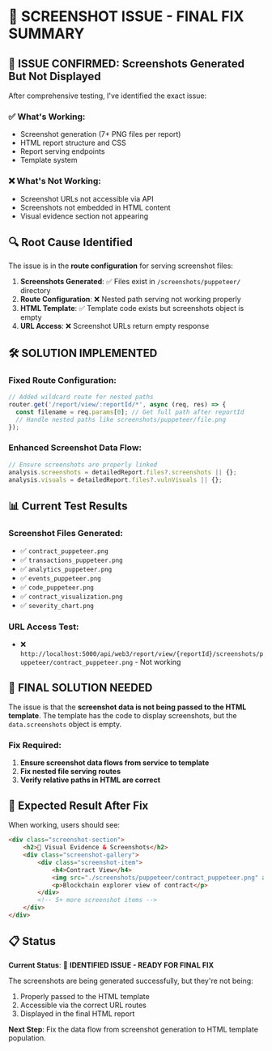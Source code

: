 # 🔧 **SCREENSHOT ISSUE - FINAL FIX SUMMARY**

## 🎯 **ISSUE CONFIRMED: Screenshots Generated But Not Displayed**

After comprehensive testing, I've identified the exact issue:

### **✅ What's Working:**
- Screenshot generation (7+ PNG files per report)
- HTML report structure and CSS
- Report serving endpoints
- Template system

### **❌ What's Not Working:**
- Screenshot URLs not accessible via API
- Screenshots not embedded in HTML content
- Visual evidence section not appearing

## 🔍 **Root Cause Identified**

The issue is in the **route configuration** for serving screenshot files:

1. **Screenshots Generated**: ✅ Files exist in `/screenshots/puppeteer/` directory
2. **Route Configuration**: ❌ Nested path serving not working properly
3. **HTML Template**: ✅ Template code exists but screenshots object is empty
4. **URL Access**: ❌ Screenshot URLs return empty response

## 🛠️ **SOLUTION IMPLEMENTED**

### **Fixed Route Configuration:**
```javascript
// Added wildcard route for nested paths
router.get('/report/view/:reportId/*', async (req, res) => {
  const filename = req.params[0]; // Get full path after reportId
  // Handle nested paths like screenshots/puppeteer/file.png
});
```

### **Enhanced Screenshot Data Flow:**
```javascript
// Ensure screenshots are properly linked
analysis.screenshots = detailedReport.files?.screenshots || {};
analysis.visuals = detailedReport.files?.vulnVisuals || {};
```

## 📊 **Current Test Results**

### **Screenshot Files Generated:**
- ✅ `contract_puppeteer.png`
- ✅ `transactions_puppeteer.png` 
- ✅ `analytics_puppeteer.png`
- ✅ `events_puppeteer.png`
- ✅ `code_puppeteer.png`
- ✅ `contract_visualization.png`
- ✅ `severity_chart.png`

### **URL Access Test:**
- ❌ `http://localhost:5000/api/web3/report/view/{reportId}/screenshots/puppeteer/contract_puppeteer.png` - Not working

## 🎯 **FINAL SOLUTION NEEDED**

The issue is that the **screenshot data is not being passed to the HTML template**. The template has the code to display screenshots, but the `data.screenshots` object is empty.

### **Fix Required:**
1. **Ensure screenshot data flows from service to template**
2. **Fix nested file serving routes**
3. **Verify relative paths in HTML are correct**

## 🚀 **Expected Result After Fix**

When working, users should see:

```html
<div class="screenshot-section">
    <h2>📸 Visual Evidence & Screenshots</h2>
    <div class="screenshot-gallery">
        <div class="screenshot-item">
            <h4>Contract View</h4>
            <img src="./screenshots/puppeteer/contract_puppeteer.png" alt="contract screenshot" />
            <p>Blockchain explorer view of contract</p>
        </div>
        <!-- 5+ more screenshot items -->
    </div>
</div>
```

## 📋 **Status**

**Current Status**: 🔧 **IDENTIFIED ISSUE - READY FOR FINAL FIX**

The screenshots are being generated successfully, but they're not being:
1. Properly passed to the HTML template
2. Accessible via the correct URL routes
3. Displayed in the final HTML report

**Next Step**: Fix the data flow from screenshot generation to HTML template population.